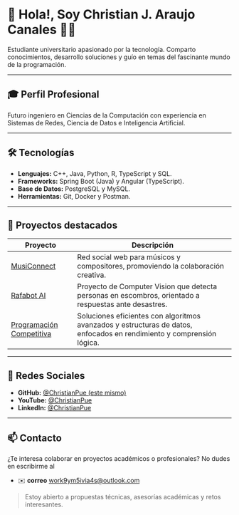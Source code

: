 # 👋 Hola!, Soy Christian J. Araujo Canales 👨‍💻
Estudiante universitario apasionado por la tecnología. Comparto conocimientos, desarrollo soluciones y guío en temas del fascinante mundo de la programación.

---

## 🎓 Perfil Profesional
Futuro ingeniero en Ciencias de la Computación con experiencia en Sistemas de Redes, Ciencia de Datos e Inteligencia Artificial.

---

## 🛠️ Tecnologías
- **Lenguajes:** C++, Java, Python, R, TypeScript y SQL.
- **Frameworks:** Spring Boot (Java) y Angular (TypeScript).
- **Base de Datos:** PostgreSQL y MySQL.
- **Herramientas:** Git, Docker y Postman.

---

## 🚀 Proyectos destacados
| Proyecto | Descripción |
|---------|-------------|
| [MusiConnect](https://github.com/MusiConect) | Red social web para músicos y compositores, promoviendo la colaboración creativa. |
| [Rafabot AI](https://github.com/ChristianPue/RafaBot-IA) | 	Proyecto de Computer Vision que detecta personas en escombros, orientado a respuestas ante desastres. |
| [Programación Competitiva](https://github.com/ChristianPue/fpc-trabajo_final) | Soluciones eficientes con algoritmos avanzados y estructuras de datos, enfocados en rendimiento y comprensión lógica. |

---

## 📣 Redes Sociales
- **GitHub:** [@ChristianPue (este mismo)](https://github.com/ChristianPue)
- **YouTube:** [@ChristianPue](https://www.youtube.com/@christianpue)
- **LinkedIn:** [@ChristianPue](https://www.linkedin.com/in/christianpue)

---

## 📫 Contacto

¿Te interesa colaborar en proyectos académicos o profesionales? No dudes en escribirme al 

- ✉️ **correo** [work9ym5ivia4s@outlook.com](mailto:work9ym5ivia4s@outlook.com)

> Estoy abierto a propuestas técnicas, asesorías académicas y retos interesantes.